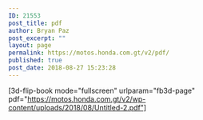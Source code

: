 ```yaml
---
ID: 21553
post_title: pdf
author: Bryan Paz
post_excerpt: ""
layout: page
permalink: https://motos.honda.com.gt/v2/pdf/
published: true
post_date: 2018-08-27 15:23:28
---
```

[3d-flip-book mode="fullscreen" urlparam="fb3d-page" pdf="https://motos.honda.com.gt/v2/wp-content/uploads/2018/08/Untitled-2.pdf"]